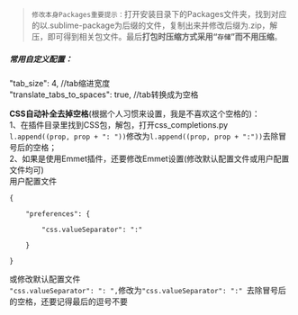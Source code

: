 >`修改本身Packages重要提示：`打开安装目录下的Packages文件夹，找到对应的以.sublime-package为后缀的文件，复制出来并修改后缀为.zip，解压，即可得到相关包文件。最后**打包时压缩方式采用“`存储`”而不用压缩**。  
  
##### 常用自定义配置：  
"tab_size": 4,  //tab缩进宽度  
"translate_tabs_to_spaces": true,  //tab转换成为空格  
  
**CSS自动补全去掉空格**(根据个人习惯来设置，我是不喜欢这个空格的)：  
1、在插件目录里找到CSS包，解包，打开css_completions.py  
`l.append((prop, prop + ": "))`修改为`l.append((prop, prop + ":"))`去除冒号后的空格；  
2、如果是使用Emmet插件，还要修改Emmet设置(修改默认配置文件或用户配置文件均可)  
用户配置文件  
```
{

	"preferences": {

		"css.valueSeparator": ":"

	}

}
```
或修改默认配置文件  
`"css.valueSeparator": ": ",`修改为`"css.valueSeparator": ":" `去除冒号后的空格，还要记得最后的逗号不要  
